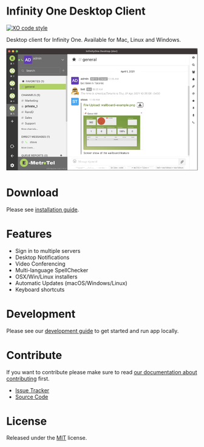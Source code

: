 # Infinity One Desktop Client
[![XO code style](https://img.shields.io/badge/code_style-XO-5ed9c7.svg)](https://github.com/sindresorhus/xo)

Desktop client for Infinity One. Available for Mac, Linux and Windows.

<img src="readme_hero.png"/>


# Download
Please see [installation guide](https://chat.spallen.com/help/desktop-app-install-guide).

# Features
* Sign in to multiple servers
* Desktop Notifications
* Video Conferencing
* Multi-language SpellChecker
* OSX/Win/Linux installers
* Automatic Updates (macOS/Windows/Linux)
* Keyboard shortcuts

# Development
Please see our [development guide](./development.md) to get started and run app locally.

# Contribute

If you want to contribute please make sure to read [our documentation about contributing](./CONTRIBUTING.md) first.

* [Issue Tracker](https://github.com/infinityoneframework/infinityone-electron/issues)
* [Source Code](https://github.com/infinityoneframework/infinityone-electron/)

# License
Released under the [MIT](./LICENSE) license.
